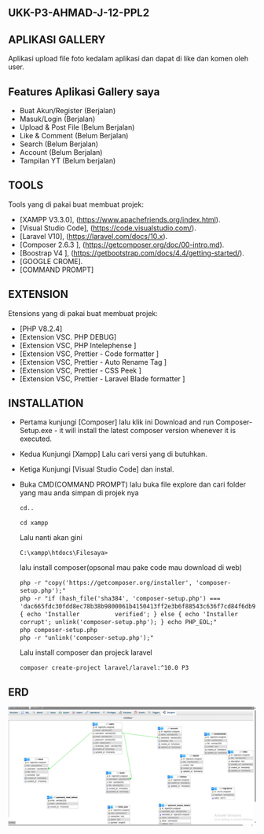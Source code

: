 ## UKK-P3-AHMAD-J-12-PPL2


## APLIKASI GALLERY
Aplikasi upload file foto kedalam aplikasi dan dapat di like dan komen oleh user.

## Features Aplikasi Gallery saya
- Buat Akun/Register (Berjalan)
- Masuk/Login (Berjalan)
- Upload & Post File (Belum Berjalan)
- Like & Comment (Belum Berjalan)
- Search (Belum Berjalan)
- Account (Belum Berjalan)
- Tampilan YT (Belum berjalan)

## TOOLS
Tools yang di pakai buat membuat projek:
- [XAMPP V3.3.0], (https://www.apachefriends.org/index.html).
- [Visual Studio Code], (https://code.visualstudio.com/).
- [Laravel V10], (https://laravel.com/docs/10.x).
- [Composer 2.6.3 ], (https://getcomposer.org/doc/00-intro.md).
- [Boostrap V4 ], (https://getbootstrap.com/docs/4.4/getting-started/).
- [GOOGLE CROME].
- [COMMAND PROMPT]

## EXTENSION
Etensions yang di pakai buat membuat projek:
- [PHP V8.2.4]
- [Extension VSC. PHP DEBUG]
- [Extension VSC, PHP Intelephense ]
- [Extension VSC, Prettier - Code formatter ]
- [Extension VSC, Prettier - Auto Rename Tag ]
- [Extension VSC, Prettier - CSS Peek ]
- [Extension VSC, Prettier - Laravel Blade formatter ]

## INSTALLATION
- Pertama kunjungi [Composer] lalu klik ini Download and run Composer-Setup.exe - it will install the latest composer version whenever it is executed.
- Kedua Kunjungi [Xampp] Lalu cari versi yang di butuhkan.
- Ketiga Kunjungi [Visual Studio Code] dan instal.
- Buka CMD(COMMAND PROMPT) lalu buka file explore dan cari folder yang mau anda simpan di projek nya
  ```
  cd..
  ```
  ```
  cd xampp
  ```
  Lalu nanti akan gini
  ```
  C:\xampp\htdocs\Filesaya>
  ```
  lalu install composer(opsonal mau pake code mau download di web)
  ```
  php -r "copy('https://getcomposer.org/installer', 'composer-setup.php');"
  php -r "if (hash_file('sha384', 'composer-setup.php') === 'dac665fdc30fdd8ec78b38b9800061b4150413ff2e3b6f88543c636f7cd84f6db9189d43a81e5503cda447da73c7e5b6') { echo 'Installer          verified'; } else { echo 'Installer corrupt'; unlink('composer-setup.php'); } echo PHP_EOL;"
  php composer-setup.php
  php -r "unlink('composer-setup.php');"
  ```
  
  Lalu install composer dan projeck laravel
  ```
  composer create-project laravel/laravel:^10.0 P3
  ```

## ERD
![STRUKTUR GAMBAR](/public/images/ERD.png)

